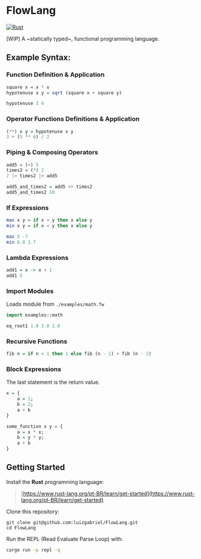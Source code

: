 # FlowLang

[![Rust](https://github.com/luizgabriel/FlowLang/actions/workflows/rust.yml/badge.svg?branch=main)](https://github.com/luizgabriel/FlowLang/actions/workflows/rust.yml)

[WIP] A ~statically typed~, functional programming language.

## Example Syntax:

### Function Definition & Application

```hs
square x = x * x
hypotenuse x y = sqrt (square x + square y)

hypotenuse 3 4
```

### Operator Functions Definitions & Application

```hs
(**) x y = hypotenuse x y
3 + (5 ** 6) / 2
```

### Piping & Composing Operators

```hs
add5 = (+) 5
times2 = (*) 2
7 |> times2 |> add5

add5_and_times2 = add5 >> times2
add5_and_times2 10
```

### If Expressions

```hs
max x y = if x > y then x else y
min x y = if x < y then x else y

max 5 -7
min 6.8 2.7
```

### Lambda Expressions

```hs
add1 = x -> x + 1
add1 5
```

### Import Modules

Loads module from `./examples/math.fw`

```hs
import examples::math

eq_root1 1.0 3.0 2.0
```

### Recursive Functions

```hs
fib n = if n < 1 then 1 else fib (n - 1) + fib (n - 2)
```

### Block Expressions

The last statement is the return value.

```hs
x = {
    a = 1;
    b = 2;
    a + b
}

some_function x y = {
    a = x * x;
    b = y * y;
    a + b
}
```

## Getting Started

Install the **Rust** programming language:

> [https://www.rust-lang.org/pt-BR/learn/get-started](https://www.rust-lang.org/pt-BR/learn/get-started)

Clone this repository:

```
git clone git@github.com:luizgabriel/FlowLang.git
cd FlowLang
```

Run the REPL (Read Evaluate Parse Loop) with:

```sh
cargo run -p repl -q
```
